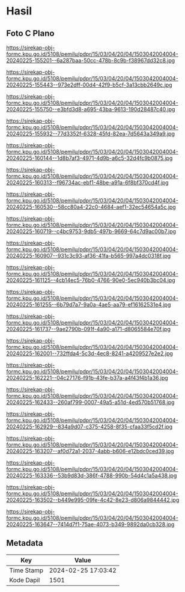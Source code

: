 # Hasil

## Foto C Plano

https://sirekap-obj-formc.kpu.go.id/5108/pemilu/pdpr/15/03/04/20/04/1503042004004-20240225-155201--6a287baa-50cc-478b-8c9b-f38967dd32c8.jpg

https://sirekap-obj-formc.kpu.go.id/5108/pemilu/pdpr/15/03/04/20/04/1503042004004-20240225-155443--973e2dff-00d4-42f9-b5cf-3a13cbb2649c.jpg

https://sirekap-obj-formc.kpu.go.id/5108/pemilu/pdpr/15/03/04/20/04/1503042004004-20240225-155750--e3bfd3d8-a695-43ba-9613-190d28487c40.jpg

https://sirekap-obj-formc.kpu.go.id/5108/pemilu/pdpr/15/03/04/20/04/1503042004004-20240225-155932--77d3352f-6328-45fd-82ea-7d5643a349a9.jpg

https://sirekap-obj-formc.kpu.go.id/5108/pemilu/pdpr/15/03/04/20/04/1503042004004-20240225-160144--1d8b7af3-4971-4d9b-a6c5-32d4fc9b0875.jpg

https://sirekap-obj-formc.kpu.go.id/5108/pemilu/pdpr/15/03/04/20/04/1503042004004-20240225-160313--f96734ac-ebf1-48be-a91a-6f8bf370cd4f.jpg

https://sirekap-obj-formc.kpu.go.id/5108/pemilu/pdpr/15/03/04/20/04/1503042004004-20240225-160530--58cc80a4-22c0-4684-aef1-32ec54654a5c.jpg

https://sirekap-obj-formc.kpu.go.id/5108/pemilu/pdpr/15/03/04/20/04/1503042004004-20240225-160719--c4bc9753-9db5-497b-9669-64c7d9ac00b7.jpg

https://sirekap-obj-formc.kpu.go.id/5108/pemilu/pdpr/15/03/04/20/04/1503042004004-20240225-160907--931c3c93-af36-41fa-b565-997a4dc0318f.jpg

https://sirekap-obj-formc.kpu.go.id/5108/pemilu/pdpr/15/03/04/20/04/1503042004004-20240225-161125--4cb14ec5-76b0-4766-90e0-5ec940b3bc04.jpg

https://sirekap-obj-formc.kpu.go.id/5108/pemilu/pdpr/15/03/04/20/04/1503042004004-20240225-161255--6b79d7a7-9a0a-4ae5-aa79-ef16162531e4.jpg

https://sirekap-obj-formc.kpu.go.id/5108/pemilu/pdpr/15/03/04/20/04/1503042004004-20240225-161737--9ae2790b-091f-4a90-a171-d8065584e70f.jpg

https://sirekap-obj-formc.kpu.go.id/5108/pemilu/pdpr/15/03/04/20/04/1503042004004-20240225-162001--732ffda4-5c3d-4ec8-8241-a4209527e2e2.jpg

https://sirekap-obj-formc.kpu.go.id/5108/pemilu/pdpr/15/03/04/20/04/1503042004004-20240225-162221--04c27176-f91b-43fe-b37a-a4f43f4b1a36.jpg

https://sirekap-obj-formc.kpu.go.id/5108/pemilu/pdpr/15/03/04/20/04/1503042004004-20240225-162433--260af799-0007-49a5-a51d-4ed570b51768.jpg

https://sirekap-obj-formc.kpu.go.id/5108/pemilu/pdpr/15/03/04/20/04/1503042004004-20240225-162929--834a9d07-c375-4258-8f35-cfaa33f5cd2f.jpg

https://sirekap-obj-formc.kpu.go.id/5108/pemilu/pdpr/15/03/04/20/04/1503042004004-20240225-163207--af0d72a1-2037-4abb-b606-e12bdc0ced39.jpg

https://sirekap-obj-formc.kpu.go.id/5108/pemilu/pdpr/15/03/04/20/04/1503042004004-20240225-163336--53b9d83d-386f-4788-990b-54d4c1a5a438.jpg

https://sirekap-obj-formc.kpu.go.id/5108/pemilu/pdpr/15/03/04/20/04/1503042004004-20240225-163502--b449e995-09fe-4c42-8e23-d806a9844442.jpg

https://sirekap-obj-formc.kpu.go.id/5108/pemilu/pdpr/15/03/04/20/04/1503042004004-20240225-163647--7414d7f1-75ae-4073-b349-9892da0cb328.jpg


## Metadata

| Key        | Value               |
| ---------- | ------------------- |
| Time Stamp | 2024-02-25 17:03:42 |
| Kode Dapil | 1501                |



